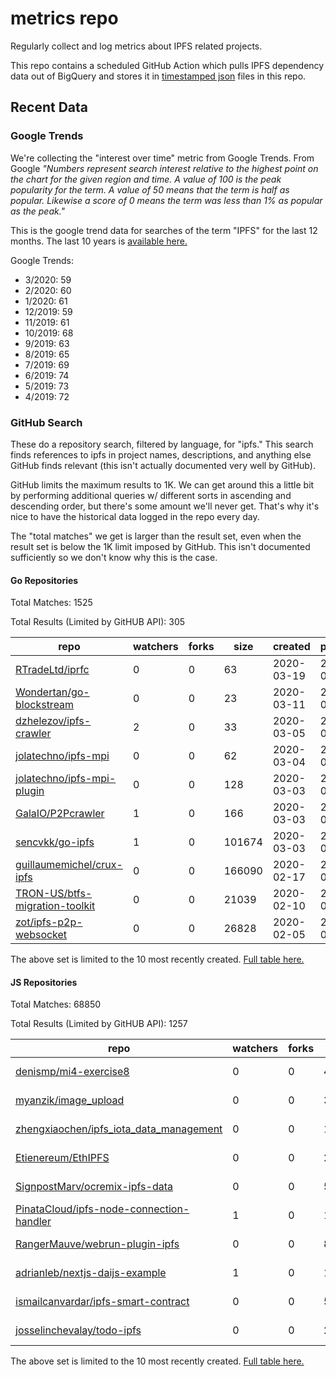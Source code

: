 # metrics repo

Regularly collect and log metrics about IPFS related projects.

This repo contains a scheduled GitHub Action which pulls IPFS dependency data out of BigQuery and stores it 
in [timestamped json](./logs) files in this repo.

## Recent Data

### Google Trends

We're collecting the "interest over time" metric from Google Trends. From Google *"Numbers 
represent search interest relative to the highest point on the chart for the given region and 
time. A value of 100 is the peak popularity for the term. A value of 50 means that the term is 
half as popular. Likewise a score of 0 means the term was less than 1% as popular as the peak."*

This is the google trend data for searches of the term "IPFS" for the
last 12 months. The last 10 years is [available here.](./results/google-trends.md)



Google Trends:
*  3/2020: 59
*  2/2020: 60
*  1/2020: 61
*  12/2019: 59
*  11/2019: 61
*  10/2019: 68
*  9/2019: 63
*  8/2019: 65
*  7/2019: 69
*  6/2019: 74
*  5/2019: 73
*  4/2019: 72

### GitHub Search

These do a repository search, filtered by language, for "ipfs." This search
finds references to ipfs in project names, descriptions, and anything else
GitHub finds relevant (this isn't actually documented very well by GitHub).

GitHub limits the maximum results to 1K. We can get around this a little bit
by performing additional queries w/ different sorts in ascending and descending
order, but there's some amount we'll never get. That's why it's nice to have
the historical data logged in the repo every day.

The "total matches" we get is larger than the result set, even when the result
set is below the 1K limit imposed by GitHub. This isn't documented sufficiently
so we don't know why this is the case.

#### Go Repositories

Total Matches: 1525

Total Results (Limited by GitHUB API): 305

| repo | watchers | forks | size | created | pushed |
| ---- | -------- | ----- | ---- | ------- | ------ |
| [RTradeLtd/iprfc](https://github.com/RTradeLtd/iprfc)| 0 | 0 | 63| 2020-03-19 | 2020-03-19 |
| [Wondertan/go-blockstream](https://github.com/Wondertan/go-blockstream)| 0 | 0 | 23| 2020-03-11 | 2020-03-11 |
| [dzhelezov/ipfs-crawler](https://github.com/dzhelezov/ipfs-crawler)| 2 | 0 | 33| 2020-03-05 | 2020-03-05 |
| [jolatechno/ipfs-mpi](https://github.com/jolatechno/ipfs-mpi)| 0 | 0 | 62| 2020-03-04 | 2020-03-19 |
| [jolatechno/ipfs-mpi-plugin](https://github.com/jolatechno/ipfs-mpi-plugin)| 0 | 0 | 128| 2020-03-03 | 2020-03-19 |
| [GalaIO/P2Pcrawler](https://github.com/GalaIO/P2Pcrawler)| 1 | 0 | 166| 2020-03-03 | 2020-03-15 |
| [sencvkk/go-ipfs](https://github.com/sencvkk/go-ipfs)| 1 | 0 | 101674| 2020-03-03 | 2020-03-19 |
| [guillaumemichel/crux-ipfs](https://github.com/guillaumemichel/crux-ipfs)| 0 | 0 | 166090| 2020-02-17 | 2020-02-17 |
| [TRON-US/btfs-migration-toolkit](https://github.com/TRON-US/btfs-migration-toolkit)| 0 | 0 | 21039| 2020-02-10 | 2020-02-21 |
| [zot/ipfs-p2p-websocket](https://github.com/zot/ipfs-p2p-websocket)| 0 | 0 | 26828| 2020-02-05 | 2020-03-16 |


The above set is limited to the 10 most recently created. 
[Full table here.](./results/repo_search_go.md)

#### JS Repositories

Total Matches: 68850

Total Results (Limited by GitHUB API): 1257

| repo | watchers | forks | size | created | pushed |
| ---- | -------- | ----- | ---- | ------- | ------ |
| [denismp/mi4-exercise8](https://github.com/denismp/mi4-exercise8)| 0 | 0 | 476| 2020-03-18 | 2020-03-19 |
| [myanzik/image_upload](https://github.com/myanzik/image_upload)| 0 | 0 | 393| 2020-03-17 | 2020-03-17 |
| [zhengxiaochen/ipfs_iota_data_management](https://github.com/zhengxiaochen/ipfs_iota_data_management)| 0 | 0 | 102| 2020-03-14 | 2020-03-14 |
| [Etienereum/EthIPFS](https://github.com/Etienereum/EthIPFS)| 0 | 0 | 264| 2020-03-14 | 2020-03-14 |
| [SignpostMarv/ocremix-ipfs-data](https://github.com/SignpostMarv/ocremix-ipfs-data)| 0 | 0 | 5442| 2020-03-13 | 2020-03-18 |
| [PinataCloud/ipfs-node-connection-handler](https://github.com/PinataCloud/ipfs-node-connection-handler)| 1 | 0 | 17| 2020-03-03 | 2020-03-05 |
| [RangerMauve/webrun-plugin-ipfs](https://github.com/RangerMauve/webrun-plugin-ipfs)| 0 | 0 | 80| 2020-03-02 | 2020-03-02 |
| [adrianleb/nextjs-daijs-example](https://github.com/adrianleb/nextjs-daijs-example)| 1 | 0 | 147| 2020-03-01 | 2020-03-05 |
| [ismailcanvardar/ipfs-smart-contract](https://github.com/ismailcanvardar/ipfs-smart-contract)| 0 | 0 | 510| 2020-02-29 | 2020-03-02 |
| [josselinchevalay/todo-ipfs](https://github.com/josselinchevalay/todo-ipfs)| 0 | 0 | 286| 2020-02-28 | 2020-02-28 |


The above set is limited to the 10 most recently created. 
[Full table here.](./results/repo_search_js.md)
